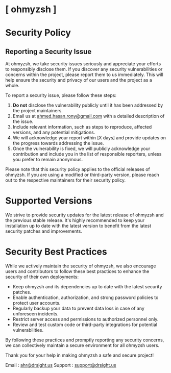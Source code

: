 # [ ohmyzsh ]

# Security Policy

## Reporting a Security Issue

At ohmyzsh, we take security issues seriously and appreciate your efforts to responsibly disclose them. If you discover any security vulnerabilities or concerns within the project, please report them to us immediately. This will help ensure the security and privacy of our users and the project as a whole.

To report a security issue, please follow these steps:

1. **Do not** disclose the vulnerability publicly until it has been addressed by the project maintainers.
2. Email us at [ahmed.hasan.rony@gmail.com](mailto:ahmed.hasan.rony@gmail.com) with a detailed description of the issue.
3. Include relevant information, such as steps to reproduce, affected versions, and any potential mitigations.
4. We will acknowledge your report within [X days] and provide updates on the progress towards addressing the issue.
5. Once the vulnerability is fixed, we will publicly acknowledge your contribution and include you in the list of responsible reporters, unless you prefer to remain anonymous.

Please note that this security policy applies to the official releases of ohmyzsh. If you are using a modified or third-party version, please reach out to the respective maintainers for their security policy.

# Supported Versions

We strive to provide security updates for the latest release of ohmyzsh and the previous stable release. It's highly recommended to keep your installation up to date with the latest version to benefit from the latest security patches and improvements.

# Security Best Practices

While we actively maintain the security of ohmyzsh, we also encourage users and contributors to follow these best practices to enhance the security of their own deployments:

- Keep ohmyzsh and its dependencies up to date with the latest security patches.
- Enable authentication, authorization, and strong password policies to protect user accounts.
- Regularly backup your data to prevent data loss in case of any unforeseen incidents.
- Restrict server access and permissions to authorized personnel only.
- Review and test custom code or third-party integrations for potential vulnerabilities.

By following these practices and promptly reporting any security concerns, we can collectively maintain a secure environment for all ohmyzsh users.

Thank you for your help in making ohmyzsh a safe and secure project!

Email : [ahr@drsight.us](mailto:ahr@drsight.us)
Support : [support@drsight.us](mailto:support@drsight.us)


